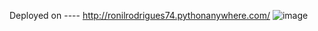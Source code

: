 Deployed on  ---- http://ronilrodrigues74.pythonanywhere.com/
![image](https://github.com/ronil74/PORTFOLIO/assets/61613805/45a5f026-e7c0-4a03-9185-b3cd16fa701f)
